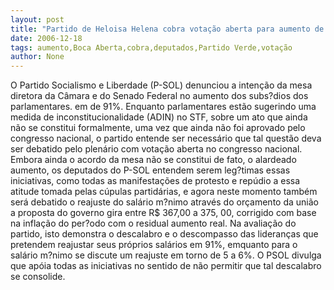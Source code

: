 ```yaml
---
layout: post
title: "Partido de Heloisa Helena cobra votação aberta para aumento de deputados "
date: 2006-12-18
tags: aumento,Boca Aberta,cobra,deputados,Partido Verde,votação
author: None
---
```

O Partido Socialismo e Liberdade (P-SOL) denunciou a intenção da mesa diretora da Câmara e do Senado Federal no aumento dos subs?dios dos parlamentares. em de 91%.
Enquanto parlamentares estão sugerindo uma medida de inconstitucionalidade (ADIN) no STF, sobre um ato que ainda não se constitui formalmente, uma vez que ainda não foi aprovado pelo congresso nacional, o partido entende ser necessário que tal questão deva ser debatido pelo plenário com votação aberta no congresso nacional. 
Embora ainda o acordo da mesa não se constitui de fato, o alardeado aumento, os deputados do P-SOL entendem serem leg?timas essas iniciativas, como todas as manifestações de protesto e repúdio a essa atitude tomada pelas cúpulas partidárias, e agora neste momento também será debatido o reajuste do salário m?nimo através do orçamento da união a proposta do governo gira entre R$ 367,00 a 375, 00, corrigido com base na inflação do per?odo com o residual aumento real. 
Na avaliação do partido, isto demonstra o descalabro e o descompasso das lideranças que pretendem reajustar seus próprios salários em 91%, emquanto para o salário m?nimo se discute um reajuste em torno de 5 a 6%. 
O PSOL divulga que apóia todas as iniciativas no sentido de não permitir que tal descalabro se consolide.  
